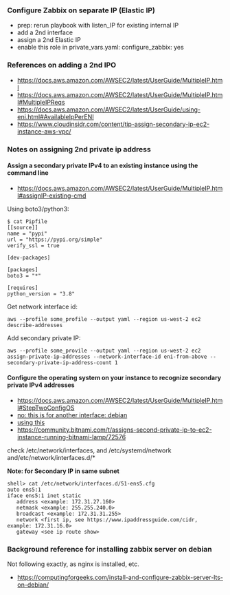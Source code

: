 ### Configure Zabbix on separate IP (Elastic IP)
* prep: rerun playbook with listen_IP for existing internal IP
* add a 2nd interface
* assign a 2nd Elastic IP
* enable this role in private_vars.yaml: configure_zabbix: yes

### References on adding a 2nd IPO
* https://docs.aws.amazon.com/AWSEC2/latest/UserGuide/MultipleIP.html
* https://docs.aws.amazon.com/AWSEC2/latest/UserGuide/MultipleIP.html#MultipleIPReqs
* https://docs.aws.amazon.com/AWSEC2/latest/UserGuide/using-eni.html#AvailableIpPerENI
* https://www.cloudinsidr.com/content/tip-assign-secondary-ip-ec2-instance-aws-vpc/

### Notes on assigning 2nd private ip address
#### Assign a secondary private IPv4 to an existing instance using the command line
* https://docs.aws.amazon.com/AWSEC2/latest/UserGuide/MultipleIP.html#assignIP-existing-cmd

Using boto3/python3:
```
$ cat Pipfile
[[source]]
name = "pypi"
url = "https://pypi.org/simple"
verify_ssl = true

[dev-packages]

[packages]
boto3 = "*"

[requires]
python_version = "3.8"
```


Get network interface id:
```
aws --profile some_profile --output yaml --region us-west-2 ec2 describe-addresses
```

Add secondary private IP:
```
aws --profile some_provile --output yaml --region us-west-2 ec2  assign-private-ip-addresses --network-interface-id eni-from-above --secondary-private-ip-address-count 1 
```

#### Configure the operating system on your instance to recognize secondary private IPv4 addresses
* https://docs.aws.amazon.com/AWSEC2/latest/UserGuide/MultipleIP.html#StepTwoConfigOS
* [no: this is for another interface: debian](https://aws.amazon.com/premiumsupport/knowledge-center/ec2-ubuntu-secondary-network-interface/)
* [using this](https://www.simplyhosting.cloud/knowledgebase/operating-systems/configuring-an-additional-ip-address-on-linux-server)
* https://community.bitnami.com/t/assigns-second-private-ip-to-ec2-instance-running-bitnami-lamp/72576

check /etc/network/interfaces, and /etc/systemd/network and/etc/network/interfaces.d/*

**Note: for Secondary IP in same subnet**
```
shell> cat /etc/network/interfaces.d/51-ens5.cfg
auto ens5:1
iface ens5:1 inet static 
   address <example: 172.31.27.160>
   netmask <example: 255.255.240.0>
   broadcast <example: 172.31.31.255>
   network <first ip, see https://www.ipaddressguide.com/cidr, example: 172.31.16.0>
   gateway <see ip route show>
```



### Background reference for installing zabbix server on debian
Not following exactly, as nginx is installed, etc.
* https://computingforgeeks.com/install-and-configure-zabbix-server-lts-on-debian/
